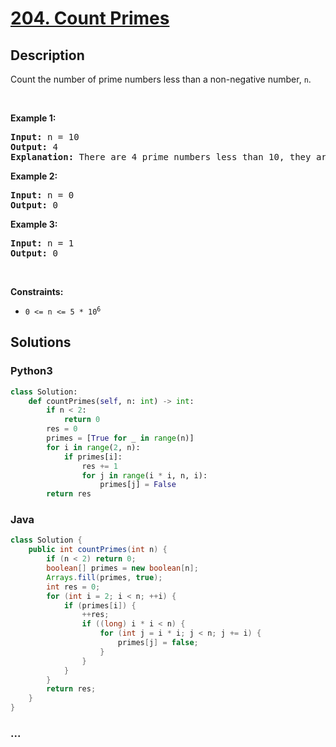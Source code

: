 # [204. Count Primes](https://leetcode.com/problems/count-primes)

## Description

<p>Count the number of prime numbers less than a non-negative number, <code>n</code>.</p>

<p>&nbsp;</p>
<p><strong>Example 1:</strong></p>

<pre>
<strong>Input:</strong> n = 10
<strong>Output:</strong> 4
<strong>Explanation:</strong> There are 4 prime numbers less than 10, they are 2, 3, 5, 7.
</pre>

<p><strong>Example 2:</strong></p>

<pre>
<strong>Input:</strong> n = 0
<strong>Output:</strong> 0
</pre>

<p><strong>Example 3:</strong></p>

<pre>
<strong>Input:</strong> n = 1
<strong>Output:</strong> 0
</pre>

<p>&nbsp;</p>
<p><strong>Constraints:</strong></p>

<ul>
	<li><code>0 &lt;= n &lt;= 5 * 10<sup>6</sup></code></li>
</ul>

## Solutions

<!-- tabs:start -->

### **Python3**

```python
class Solution:
    def countPrimes(self, n: int) -> int:
        if n < 2:
            return 0
        res = 0
        primes = [True for _ in range(n)]
        for i in range(2, n):
            if primes[i]:
                res += 1
                for j in range(i * i, n, i):
                    primes[j] = False
        return res
```

### **Java**

```java
class Solution {
    public int countPrimes(int n) {
        if (n < 2) return 0;
        boolean[] primes = new boolean[n];
        Arrays.fill(primes, true);
        int res = 0;
        for (int i = 2; i < n; ++i) {
            if (primes[i]) {
                ++res;
                if ((long) i * i < n) {
                    for (int j = i * i; j < n; j += i) {
                        primes[j] = false;
                    }
                }
            }
        }
        return res;
    }
}
```

### **...**

```

```

<!-- tabs:end -->

